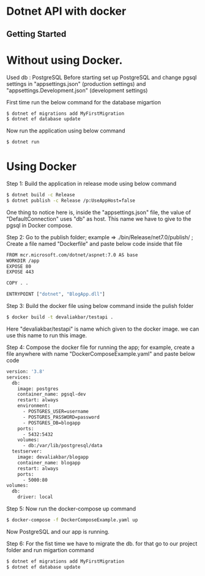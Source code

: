 # Dotnet API with docker

## Getting Started

# Without using Docker.

Used db : PostgreSQL
Before starting set up PostgreSQL and change pgsql settings in "appsettings.json" (production settings) and "appsettings.Development.json" (development settings)

First time run the below command for the database migartion
```sh
$ dotnet ef migrations add MyFirstMigration
$ dotnet ef database update
```

Now run the application using below command
```sh
$ dotnet run
```

# Using Docker

Step 1: Build the application in release mode using below command
```sh
$ dotnet build -c Release 
$ dotnet publish -c Release /p:UseAppHost=false
```
One thing to notice here is, inside the "appsettings.json" file, the value of "DefaultConnection" uses "db" as host. This name we have to give to the pgsql in Docker compose.

Step 2: Go to the publish folder; example => ./bin/Release/net7.0/publish/ ; Create a file named "Dockerfile" and paste below code inside that file
```sh
FROM mcr.microsoft.com/dotnet/aspnet:7.0 AS base
WORKDIR /app
EXPOSE 80
EXPOSE 443

COPY . .

ENTRYPOINT ["dotnet", "BlogApp.dll"]
```

Step 3: Build the docker file using below command inside the pulish folder
```sh
$ docker build -t devaliakbar/testapi . 
```
Here "devaliakbar/testapi" is name which given to the docker image. we can use this name to run this image.

Step 4: Compose the docker file for running the app; for example, create a file anywhere with name "DockerComposeExample.yaml" and paste below code
```sh
version: '3.8'
services:
  db:
    image: postgres
    container_name: pgsql-dev
    restart: always
    environment:
      - POSTGRES_USER=username
      - POSTGRES_PASSWORD=password
      - POSTGRES_DB=blogapp
    ports:
      - 5432:5432
    volumes: 
      - db:/var/lib/postgresql/data
  testserver:
    image: devaliakbar/blogapp
    container_name: blogapp
    restart: always
    ports:
      - 5000:80
volumes:
  db:
    driver: local
```

Step 5: Now run the docker-compose up command
```sh
$ docker-compose -f DockerComposeExample.yaml up  
```
Now PostgreSQL and our app is running.

Step 6: For the fist time we have to migrate the db. for that go to our project folder and run migartion command
```sh
$ dotnet ef migrations add MyFirstMigration
$ dotnet ef database update
```